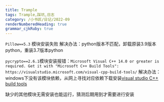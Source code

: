 ```yaml
---
title: Trample
tags: Trample,踩坑,日志
category: /小书匠/日记/2022-09
renderNumberedHeading: true
grammar_cjkRuby: true
---
```

`Pillow==5.3` 模块安装失败
解决办法：python版本不匹配，卸载原装3.9版本python，重装3.7版本python

`pycrypto==2.6.1`模块安装报错：`Microsoft Visual C++ 14.0 or greater is required. Get it with "Microsoft C++ Build Tools": https://visualstudio.microsoft.com/visual-cpp-build-tools/`
解决办法：windows下没有该模块依赖，从网上寻找对应依赖下载安装[visual studio C++ build tools](https://pan.baidu.com/s/1GrzxqB8zdXbN9OhSTQIqFA?pwd=xwuw)

缺少的其他模块无需安装也能运行，猜测后期用到才需要进行安装